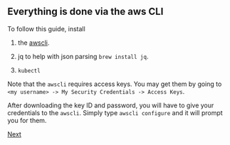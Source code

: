 ## Everything is done via the aws CLI

To follow this guide, install 

1) the [awscli](https://docs.aws.amazon.com/cli/latest/userguide/cli-chap-install.html).

2) jq to help with json parsing `brew install jq`.

3) `kubectl`

Note that the `awscli` requires access keys. You may get them by going to `<my username> -> My Security Credentials -> Access Keys`.

After downloading the key ID and password, you will have to give your credentials to the `awscli`. Simply type `awscli configure` and it will prompt you for them.

[Next](https://https://github.com/Jonroslu/KnowledgeBase/blob/master/aws/awk-eks-setup/2-create-role.md)


